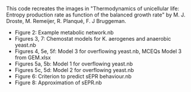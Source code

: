 This code recreates the images in "Thermodynamics of unicellular life: Entropy production rate as function of the balanced growth rate" by M. J. Droste, M. Remeijer, R. Planqué, F. J Bruggeman.

- Figure 2: Example metabolic network.nb
- Figures 3, 7: Chemostat models for K. aerogenes and anaerobic yeast.nb
- Figures 4, 5e, 5f: Model 3 for overflowing yeast.nb, MCEQs Model 3 from GEM.xlsx
- Figures 5a, 5b: Model 1 for overflowing yeast.nb
- Figures 5c, 5d: Model 2 for overflowing yeast.nb
- Figure 6: Criterion to predict sEPR behaviour.nb
- Figure 8: Approximation of sEPR.nb

